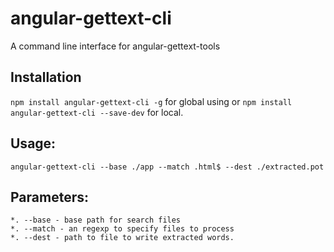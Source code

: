 angular-gettext-cli
===================

A command line interface for angular-gettext-tools

## Installation

`npm install angular-gettext-cli -g` for global using or
`npm install angular-gettext-cli --save-dev` for local.

## Usage:

`angular-gettext-cli --base ./app --match .html$ --dest ./extracted.pot`

## Parameters:
    *. --base - base path for search files
    *. --match - an regexp to specify files to process
    *. --dest - path to file to write extracted words.
